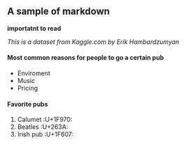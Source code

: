 ## A sample of markdown

**importatnt to read**

*This is a dataset from Kaggle.com by Erik Hambardzumyan*

#### Most common reasons for people to go a certain pub

- Enviroment
- Music
- Pricing

#### Favorite pubs

1. Calumet :U+1F970:
2. Beatles :U+263A:
3. Irish pub :U+1F607:


